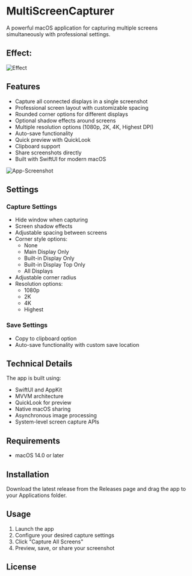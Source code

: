# MultiScreenCapturer

A powerful macOS application for capturing multiple screens simultaneously with professional settings.

## Effect:

![Effect](https://github.com/user-attachments/assets/396d8b4c-2974-4e0d-91bf-48ef4fd4d718)

## Features

- Capture all connected displays in a single screenshot
- Professional screen layout with customizable spacing
- Rounded corner options for different displays
- Optional shadow effects around screens
- Multiple resolution options (1080p, 2K, 4K, Highest DPI)
- Auto-save functionality
- Quick preview with QuickLook
- Clipboard support
- Share screenshots directly
- Built with SwiftUI for modern macOS

![App-Screenshot](https://github.com/user-attachments/assets/da23d17f-4f9a-43f4-bd4f-585c30d459ce)

## Settings

### Capture Settings

- Hide window when capturing
- Screen shadow effects
- Adjustable spacing between screens
- Corner style options:
  - None
  - Main Display Only
  - Built-in Display Only
  - Built-in Display Top Only
  - All Displays
- Adjustable corner radius
- Resolution options:
  - 1080p
  - 2K
  - 4K
  - Highest

### Save Settings

- Copy to clipboard option
- Auto-save functionality with custom save location

## Technical Details

The app is built using:

- SwiftUI and AppKit
- MVVM architecture
- QuickLook for preview
- Native macOS sharing
- Asynchronous image processing
- System-level screen capture APIs

## Requirements

- macOS 14.0 or later

## Installation

Download the latest release from the Releases page and drag the app to your Applications folder.

## Usage

1. Launch the app
2. Configure your desired capture settings
3. Click "Capture All Screens"
4. Preview, save, or share your screenshot

## License

<!-- TODO -->
